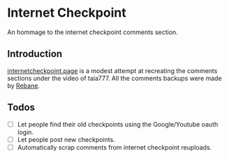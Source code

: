 # Internet Checkpoint
An hommage to the internet checkpoint comments section.

## Introduction

[internetcheckpoint.page](https://internetcheckpoint.page/zK4TWXWEKAQ) is a modest attempt at recreating the comments sections under the video of taia777.
All the comments backups were made by [Rebane](https://www.reddit.com/r/taia777/comments/o1rls6/taia777_videos_and_comments_archive/).

## Todos

- [ ] Let people find their old checkpoints using the Google/Youtube oauth login.
- [ ] Let people post new checkpoints.
- [ ] Automatically scrap comments from internet checkpoint reuploads.
